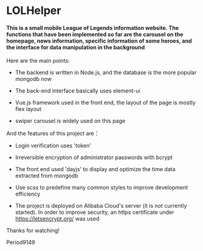 # LOLHelper

#### This is a small mobile League of Legends information website. The functions that have been implemented so far are the carousel on the homepage, news information, specific information of some heroes, and the interface for data manipulation in the background

Here are the main points:

 - The backend is written in Node.js, and the database is the more popular mongodb now
 
 - The back-end interface basically uses element-ui
 
 - Vue.js framework used in the front end, the layout of the page is mostly flex layout
 
 - swiper carousel is widely used on this page
 
 
And the features of this project are：
 
  - Login verification uses 'token'
  
  - Irreversible encryption of administrator passwords with bcrypt
  
  - The front end used 'dayjs' to display and optimize the time data extracted from mongodb
  
  - Use scss to predefine many common styles to improve development efficiency
  
  - The project is deployed on Alibaba Cloud's server (it is not currently started). In order to improve security, an https certificate under https://letsencrypt.org/ was used
  

Thanks for watching!

Period9149
